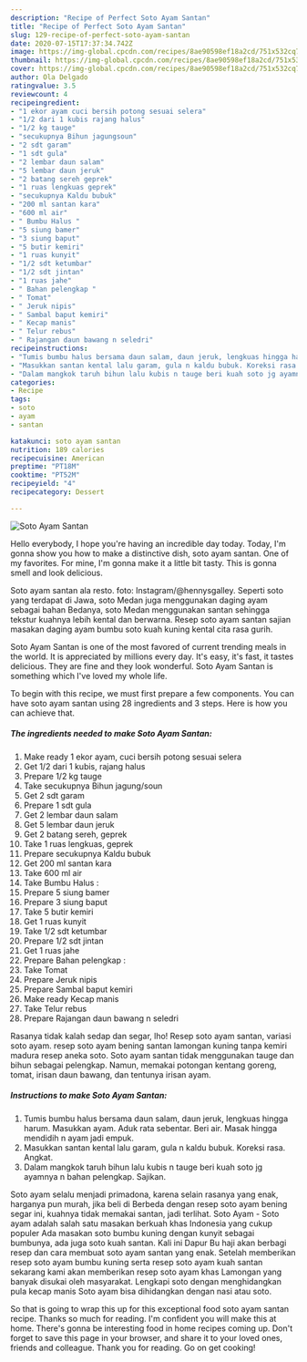 ```yaml
---
description: "Recipe of Perfect Soto Ayam Santan"
title: "Recipe of Perfect Soto Ayam Santan"
slug: 129-recipe-of-perfect-soto-ayam-santan
date: 2020-07-15T17:37:34.742Z
image: https://img-global.cpcdn.com/recipes/8ae90598ef18a2cd/751x532cq70/soto-ayam-santan-foto-resep-utama.jpg
thumbnail: https://img-global.cpcdn.com/recipes/8ae90598ef18a2cd/751x532cq70/soto-ayam-santan-foto-resep-utama.jpg
cover: https://img-global.cpcdn.com/recipes/8ae90598ef18a2cd/751x532cq70/soto-ayam-santan-foto-resep-utama.jpg
author: Ola Delgado
ratingvalue: 3.5
reviewcount: 4
recipeingredient:
- "1 ekor ayam cuci bersih potong sesuai selera"
- "1/2 dari 1 kubis rajang halus"
- "1/2 kg tauge"
- "secukupnya Bihun jagungsoun"
- "2 sdt garam"
- "1 sdt gula"
- "2 lembar daun salam"
- "5 lembar daun jeruk"
- "2 batang sereh geprek"
- "1 ruas lengkuas geprek"
- "secukupnya Kaldu bubuk"
- "200 ml santan kara"
- "600 ml air"
- " Bumbu Halus "
- "5 siung bamer"
- "3 siung baput"
- "5 butir kemiri"
- "1 ruas kunyit"
- "1/2 sdt ketumbar"
- "1/2 sdt jintan"
- "1 ruas jahe"
- " Bahan pelengkap "
- " Tomat"
- " Jeruk nipis"
- " Sambal baput kemiri"
- " Kecap manis"
- " Telur rebus"
- " Rajangan daun bawang n seledri"
recipeinstructions:
- "Tumis bumbu halus bersama daun salam, daun jeruk, lengkuas hingga harum. Masukkan ayam. Aduk rata sebentar. Beri air. Masak hingga mendidih n ayam jadi empuk."
- "Masukkan santan kental lalu garam, gula n kaldu bubuk. Koreksi rasa. Angkat."
- "Dalam mangkok taruh bihun lalu kubis n tauge beri kuah soto jg ayamnya n bahan pelengkap. Sajikan."
categories:
- Recipe
tags:
- soto
- ayam
- santan

katakunci: soto ayam santan 
nutrition: 189 calories
recipecuisine: American
preptime: "PT18M"
cooktime: "PT52M"
recipeyield: "4"
recipecategory: Dessert

---
```



![Soto Ayam Santan](https://img-global.cpcdn.com/recipes/8ae90598ef18a2cd/751x532cq70/soto-ayam-santan-foto-resep-utama.jpg)

Hello everybody, I hope you're having an incredible day today. Today, I'm gonna show you how to make a distinctive dish, soto ayam santan. One of my favorites. For mine, I'm gonna make it a little bit tasty. This is gonna smell and look delicious.

Soto ayam santan ala resto. foto: Instagram/@hennysgalley. Seperti soto yang terdapat di Jawa, soto Medan juga menggunakan daging ayam sebagai bahan Bedanya, soto Medan menggunakan santan sehingga tekstur kuahnya lebih kental dan berwarna. Resep soto ayam santan sajian masakan daging ayam bumbu soto kuah kuning kental cita rasa gurih.

Soto Ayam Santan is one of the most favored of current trending meals in the world. It is appreciated by millions every day. It's easy, it's fast, it tastes delicious. They are fine and they look wonderful. Soto Ayam Santan is something which I've loved my whole life.


To begin with this recipe, we must first prepare a few components. You can have soto ayam santan using 28 ingredients and 3 steps. Here is how you can achieve that.

<!--inarticleads1-->

##### The ingredients needed to make Soto Ayam Santan:

1. Make ready 1 ekor ayam, cuci bersih potong sesuai selera
1. Get 1/2 dari 1 kubis, rajang halus
1. Prepare 1/2 kg tauge
1. Take secukupnya Bihun jagung/soun
1. Get 2 sdt garam
1. Prepare 1 sdt gula
1. Get 2 lembar daun salam
1. Get 5 lembar daun jeruk
1. Get 2 batang sereh, geprek
1. Take 1 ruas lengkuas, geprek
1. Prepare secukupnya Kaldu bubuk
1. Get 200 ml santan kara
1. Take 600 ml air
1. Take  Bumbu Halus :
1. Prepare 5 siung bamer
1. Prepare 3 siung baput
1. Take 5 butir kemiri
1. Get 1 ruas kunyit
1. Take 1/2 sdt ketumbar
1. Prepare 1/2 sdt jintan
1. Get 1 ruas jahe
1. Prepare  Bahan pelengkap :
1. Take  Tomat
1. Prepare  Jeruk nipis
1. Prepare  Sambal baput kemiri
1. Make ready  Kecap manis
1. Take  Telur rebus
1. Prepare  Rajangan daun bawang n seledri


Rasanya tidak kalah sedap dan segar, lho! Resep soto ayam santan, variasi soto ayam. resep soto ayam bening santan lamongan kuning tanpa kemiri madura resep aneka soto. Soto ayam santan tidak menggunakan tauge dan bihun sebagai pelengkap. Namun, memakai potongan kentang goreng, tomat, irisan daun bawang, dan tentunya irisan ayam. 

<!--inarticleads2-->

##### Instructions to make Soto Ayam Santan:

1. Tumis bumbu halus bersama daun salam, daun jeruk, lengkuas hingga harum. Masukkan ayam. Aduk rata sebentar. Beri air. Masak hingga mendidih n ayam jadi empuk.
1. Masukkan santan kental lalu garam, gula n kaldu bubuk. Koreksi rasa. Angkat.
1. Dalam mangkok taruh bihun lalu kubis n tauge beri kuah soto jg ayamnya n bahan pelengkap. Sajikan.


Soto ayam selalu menjadi primadona, karena selain rasanya yang enak, harganya pun murah, jika beli di Berbeda dengan resep soto ayam bening segar ini, kuahnya tidak memakai santan, jadi terlihat. Soto Ayam - Soto ayam adalah salah satu masakan berkuah khas Indonesia yang cukup populer Ada masakan soto bumbu kuning dengan kunyit sebagai bumbunya, ada juga soto kuah santan. Kali ini Dapur Bu haji akan berbagi resep dan cara membuat soto ayam santan yang enak. Setelah memberikan resep soto ayam bumbu kuning serta resep soto ayam kuah santan sekarang kami akan memberikan resep soto ayam khas Lamongan yang banyak disukai oleh masyarakat. Lengkapi soto dengan menghidangkan pula kecap manis Soto ayam bisa dihidangkan dengan nasi atau soto. 

So that is going to wrap this up for this exceptional food soto ayam santan recipe. Thanks so much for reading. I'm confident you will make this at home. There's gonna be interesting food in home recipes coming up. Don't forget to save this page in your browser, and share it to your loved ones, friends and colleague. Thank you for reading. Go on get cooking!

